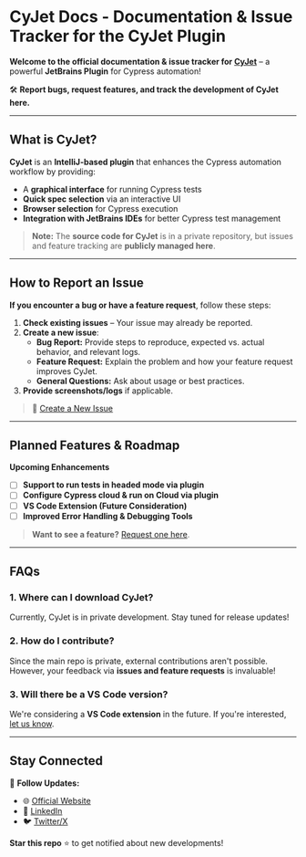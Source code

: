 # CyJet Docs - Documentation & Issue Tracker for the CyJet Plugin
**Welcome to the official documentation & issue tracker for [CyJet](https://github.com/s-chathuranga-j/CyJet)** – a powerful **JetBrains Plugin** for Cypress automation!

🛠️ **Report bugs, request features, and track the development of CyJet here.**

---

## What is CyJet?
**CyJet** is an **IntelliJ-based plugin** that enhances the Cypress automation workflow by providing:

- A **graphical interface** for running Cypress tests  
- **Quick spec selection** via an interactive UI  
- **Browser selection** for Cypress execution  
- **Integration with JetBrains IDEs** for better Cypress test management

> **Note:** The **source code for CyJet** is in a private repository, but issues and feature tracking are **publicly managed here**.

---

## How to Report an Issue
**If you encounter a bug or have a feature request**, follow these steps:

1. **Check existing issues** – Your issue may already be reported.
2. **Create a new issue**:
    - **Bug Report:** Provide steps to reproduce, expected vs. actual behavior, and relevant logs.
    - **Feature Request:** Explain the problem and how your feature request improves CyJet.
    - **General Questions:** Ask about usage or best practices.
3. **Provide screenshots/logs** if applicable.

> 📩 [Create a New Issue](https://github.com/s-chathuranga-j/cyjet-issues/issues/new)

---

## Planned Features & Roadmap
**Upcoming Enhancements**
- [ ] **Support to run tests in headed mode via plugin**
- [ ] **Configure Cypress cloud & run on Cloud via plugin**
- [ ] **VS Code Extension (Future Consideration)**
- [ ] **Improved Error Handling & Debugging Tools**

> **Want to see a feature?** [Request one here](https://github.com/s-chathuranga-j/cyjet-issues/issues/new?assignees=&labels=feature-request).

---

## FAQs
### 1. **Where can I download CyJet?**
Currently, CyJet is in private development. Stay tuned for release updates!

### 2. **How do I contribute?**
Since the main repo is private, external contributions aren't possible. However, your feedback via **issues and feature requests** is invaluable!

### 3. **Will there be a VS Code version?**
We're considering a **VS Code extension** in the future. If you're interested, [let us know](https://github.com/s-chathuranga-j/cyjet-issues/issues/new?labels=feature-request).

---

## Stay Connected
🔗 **Follow Updates:**
- 🌐 [Official Website](https://cyjet.example.com)
- 💼 [LinkedIn](https://www.linkedin.com/in/schathurangaj/)
- 🐦 [Twitter/X](https://twitter.com/your-handle)

**Star this repo** ⭐ to get notified about new developments!  